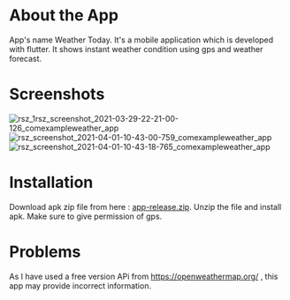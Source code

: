 # About the App
App's name Weather Today.
 It's a mobile application which is developed with flutter.
It shows instant weather condition using gps and weather forecast. 
# Screenshots
![rsz_1rsz_screenshot_2021-03-29-22-21-00-126_comexampleweather_app](https://user-images.githubusercontent.com/36920057/113272629-a2c2f900-92fd-11eb-82f2-47a3bff9f698.jpg)
![rsz_screenshot_2021-04-01-10-43-00-759_comexampleweather_app](https://user-images.githubusercontent.com/36920057/113272642-a5bde980-92fd-11eb-9f63-03b4972c3fce.jpg)
![rsz_screenshot_2021-04-01-10-43-18-765_comexampleweather_app](https://user-images.githubusercontent.com/36920057/113272659-aa829d80-92fd-11eb-82e1-07d1e3afee10.jpg)


# Installation
Download apk zip file from here : [app-release.zip](https://github.com/mkjim456/weather_app/files/6242372/app-release.zip).
Unzip the file and install apk.
Make sure to give permission of gps.
# Problems
As I have used a free version APi from https://openweathermap.org/ , this app may provide incorrect information.
